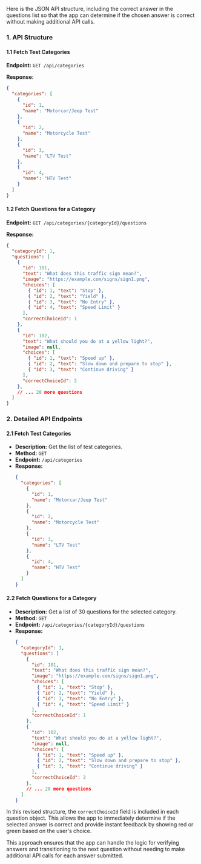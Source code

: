 Here is the JSON API structure, including the correct answer in the questions list so that the app can determine if the chosen answer is correct without making additional API calls.

### 1. API Structure

#### 1.1 Fetch Test Categories

**Endpoint:** `GET /api/categories`

**Response:**
```json
{
  "categories": [
    {
      "id": 1,
      "name": "Motorcar/Jeep Test"
    },
    {
      "id": 2,
      "name": "Motorcycle Test"
    },
    {
      "id": 3,
      "name": "LTV Test"
    },
    {
      "id": 4,
      "name": "HTV Test"
    }
  ]
}
```

#### 1.2 Fetch Questions for a Category

**Endpoint:** `GET /api/categories/{categoryId}/questions`

**Response:**
```json
{
  "categoryId": 1,
  "questions": [
    {
      "id": 101,
      "text": "What does this traffic sign mean?",
      "image": "https://example.com/signs/sign1.png",
      "choices": [
        { "id": 1, "text": "Stop" },
        { "id": 2, "text": "Yield" },
        { "id": 3, "text": "No Entry" },
        { "id": 4, "text": "Speed Limit" }
      ],
      "correctChoiceId": 1
    },
    {
      "id": 102,
      "text": "What should you do at a yellow light?",
      "image": null,
      "choices": [
        { "id": 1, "text": "Speed up" },
        { "id": 2, "text": "Slow down and prepare to stop" },
        { "id": 3, "text": "Continue driving" }
      ],
      "correctChoiceId": 2
    },
    // ... 28 more questions
  ]
}
```

### 2. Detailed API Endpoints

#### 2.1 Fetch Test Categories
- **Description:** Get the list of test categories.
- **Method:** `GET`
- **Endpoint:** `/api/categories`
- **Response:**
  ```json
  {
    "categories": [
      {
        "id": 1,
        "name": "Motorcar/Jeep Test"
      },
      {
        "id": 2,
        "name": "Motorcycle Test"
      },
      {
        "id": 3,
        "name": "LTV Test"
      },
      {
        "id": 4,
        "name": "HTV Test"
      }
    ]
  }
  ```

#### 2.2 Fetch Questions for a Category
- **Description:** Get a list of 30 questions for the selected category.
- **Method:** `GET`
- **Endpoint:** `/api/categories/{categoryId}/questions`
- **Response:**
  ```json
  {
    "categoryId": 1,
    "questions": [
      {
        "id": 101,
        "text": "What does this traffic sign mean?",
        "image": "https://example.com/signs/sign1.png",
        "choices": [
          { "id": 1, "text": "Stop" },
          { "id": 2, "text": "Yield" },
          { "id": 3, "text": "No Entry" },
          { "id": 4, "text": "Speed Limit" }
        ],
        "correctChoiceId": 1
      },
      {
        "id": 102,
        "text": "What should you do at a yellow light?",
        "image": null,
        "choices": [
          { "id": 1, "text": "Speed up" },
          { "id": 2, "text": "Slow down and prepare to stop" },
          { "id": 3, "text": "Continue driving" }
        ],
        "correctChoiceId": 2
      },
      // ... 28 more questions
    ]
  }
  ```

In this revised structure, the `correctChoiceId` field is included in each question object. This allows the app to immediately determine if the selected answer is correct and provide instant feedback by showing red or green based on the user's choice.

This approach ensures that the app can handle the logic for verifying answers and transitioning to the next question without needing to make additional API calls for each answer submitted.
